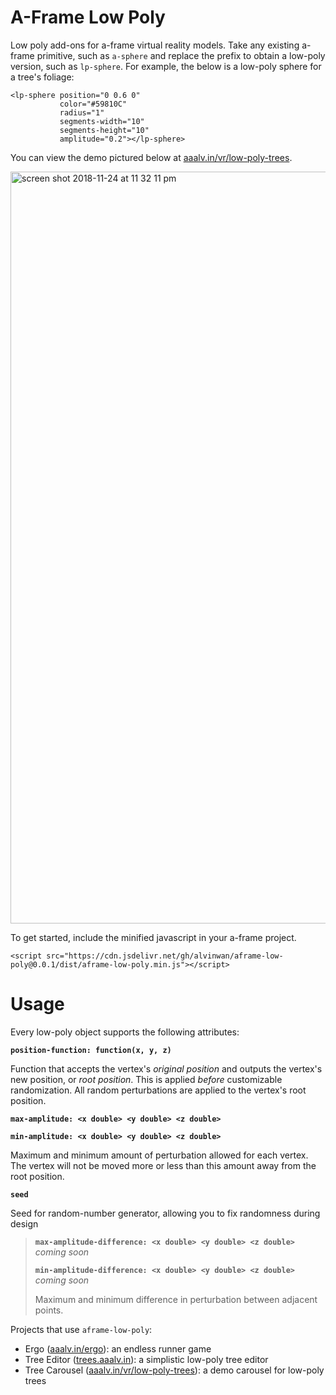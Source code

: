 # A-Frame Low Poly

Low poly add-ons for a-frame virtual reality models. Take any existing a-frame
primitive, such as `a-sphere` and replace the prefix to obtain a low-poly
version, such as `lp-sphere`. For example, the below is a low-poly sphere
for a tree's foliage:

```
<lp-sphere position="0 0.6 0"
           color="#59810C"
           radius="1"
           segments-width="10"
           segments-height="10"
           amplitude="0.2"></lp-sphere>
```

You can view the demo pictured below at [aaalv.in/vr/low-poly-trees](http://alvinwan.com/vr/low-poly-trees).

<img width="1203" alt="screen shot 2018-11-24 at 11 32 11 pm" src="https://user-images.githubusercontent.com/2068077/48976744-31921d80-f041-11e8-8aa3-1959bc6fa65b.png">

To get started, include the minified javascript in your a-frame project.

```
<script src="https://cdn.jsdelivr.net/gh/alvinwan/aframe-low-poly@0.0.1/dist/aframe-low-poly.min.js"></script>
```

# Usage

Every low-poly object supports the following attributes:

**`position-function: function(x, y, z)`**

Function that accepts the vertex's *original position* and outputs the vertex's new position, or *root position*. This is applied *before* customizable randomization. All random perturbations are applied to the vertex's root position.

**`max-amplitude: <x double> <y double> <z double>`**

**`min-amplitude: <x double> <y double> <z double>`**

Maximum and minimum amount of perturbation allowed for each vertex. The vertex will not be moved more or less than this amount away from the root position.

**`seed`**

Seed for random-number generator, allowing you to fix randomness during design

> **`max-amplitude-difference: <x double> <y double> <z double>`** *coming soon*
>
> **`min-amplitude-difference: <x double> <y double> <z double>`** *coming soon*
>
> Maximum and minimum difference in perturbation between adjacent points.

Projects that use `aframe-low-poly`:

- Ergo ([aaalv.in/ergo](http://alvinwan.com/ergo)): an endless runner game
- Tree Editor ([trees.aaalv.in](http://trees.alvinwan.com)): a simplistic low-poly tree editor
- Tree Carousel ([aaalv.in/vr/low-poly-trees](http://alvinwan.com/vr/low-poly-trees)): a demo carousel for low-poly trees
